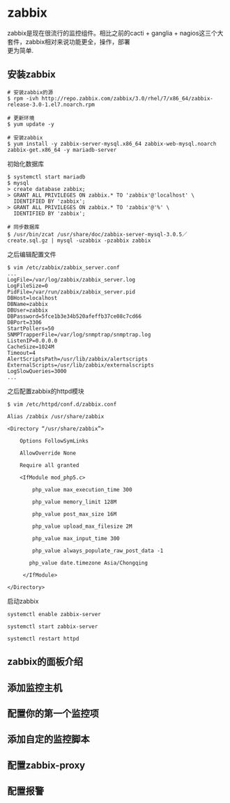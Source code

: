 # zabbix

zabbix是现在很流行的监控组件。相比之前的cacti + ganglia + nagios这三个大套件，zabbix相对来说功能更全，操作，部署  
更为简单.

## 安装zabbix

```
# 安装zabbix的源
$ rpm -ivh http://repo.zabbix.com/zabbix/3.0/rhel/7/x86_64/zabbix-release-3.0-1.el7.noarch.rpm

# 更新环境
$ yum update -y

# 安装zabbix
$ yum install -y zabbix-server-mysql.x86_64 zabbix-web-mysql.noarch zabbix-get.x86_64 -y mariadb-server
```

初始化数据库

```
$ systemctl start mariadb
$ mysql
> create database zabbix;
> GRANT ALL PRIVILEGES ON zabbix.* TO 'zabbix'@'localhost' \
  IDENTIFIED BY 'zabbix';
> GRANT ALL PRIVILEGES ON zabbix.* TO 'zabbix'@'%' \
  IDENTIFIED BY 'zabbix';

# 同步数据库
$ /usr/bin/zcat /usr/share/doc/zabbix-server-mysql-3.0.5／create.sql.gz | mysql -uzabbix -pzabbix zabbix
```

之后编辑配置文件

```
$ vim /etc/zabbix/zabbix_server.conf
...
LogFile=/var/log/zabbix/zabbix_server.log
LogFileSize=0
PidFile=/var/run/zabbix/zabbix_server.pid
DBHost=localhost
DBName=zabbix
DBUser=zabbix
DBPassword=5fce1b3e34b520afeffb37ce08c7cd66
DBPort=3306
StartPollers=50
SNMPTrapperFile=/var/log/snmptrap/snmptrap.log
ListenIP=0.0.0.0
CacheSize=1024M
Timeout=4
AlertScriptsPath=/usr/lib/zabbix/alertscripts
ExternalScripts=/usr/lib/zabbix/externalscripts
LogSlowQueries=3000
...
```

之后配置zabbix的httpd模块

```
$ vim /etc/httpd/conf.d/zabbix.conf

Alias /zabbix /usr/share/zabbix

<Directory “/usr/share/zabbix”>

    Options FollowSymLinks

    AllowOverride None

    Require all granted

    <IfModule mod_php5.c>

        php_value max_execution_time 300

        php_value memory_limit 128M

        php_value post_max_size 16M

        php_value upload_max_filesize 2M

        php_value max_input_time 300

        php_value always_populate_raw_post_data -1

       php_value date.timezone Asia/Chongqing

     </IfModule>

</Directory>
```

启动zabbix

```
systemctl enable zabbix-server

systemctl start zabbix-server
```

```
systemctl restart httpd
```

## zabbix的面板介绍

## 添加监控主机

## 配置你的第一个监控项

## 添加自定的监控脚本

## 配置zabbix-proxy

## 配置报警



